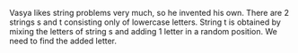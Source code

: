 Vasya likes string problems very much, so he invented his own. There are 2 strings s and t consisting only of lowercase letters. String t is obtained by mixing the letters of string s and adding 1 letter in a random position. We need to find the added letter.
